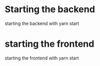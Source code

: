 # Starting the backend
starting the backend with yarn start

# starting the frontend
starting the frontend with yarn start

#